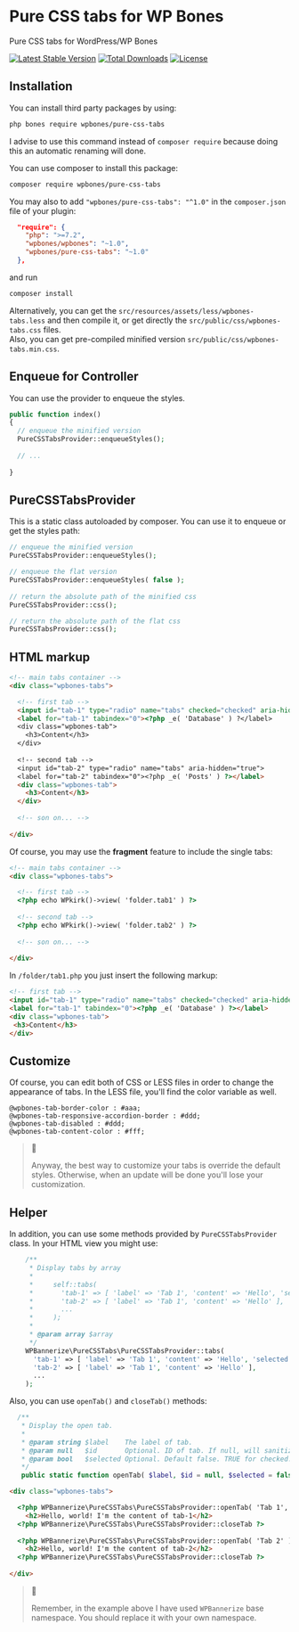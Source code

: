 # Pure CSS tabs for WP Bones

Pure CSS tabs for WordPress/WP Bones

[![Latest Stable Version](https://poser.pugx.org/wpbones/pure-css-tabs/v/stable)](https://packagist.org/packages/wpbones/pure-css-tabs)
[![Total Downloads](https://poser.pugx.org/wpbones/pure-css-tabs/downloads)](https://packagist.org/packages/wpbones/pure-css-tabs)
[![License](https://poser.pugx.org/wpbones/pure-css-tabs/license)](https://packagist.org/packages/wpbones/pure-css-tabs)

## Installation

You can install third party packages by using:

```sh
php bones require wpbones/pure-css-tabs
```
   
I advise to use this command instead of `composer require` because doing this an automatic renaming will done.  

You can use composer to install this package:

```sh
composer require wpbones/pure-css-tabs
```

You may also to add `"wpbones/pure-css-tabs": "^1.0"` in the `composer.json` file of your plugin:
 
```json
  "require": {
    "php": ">=7.2",
    "wpbones/wpbones": "~1.0",
    "wpbones/pure-css-tabs": "~1.0"
  },
```

and run 

```sh
composer install
```
    
Alternatively, you can get the `src/resources/assets/less/wpbones-tabs.less` and then compile it, or get directly the `src/public/css/wpbones-tabs.css` files.    
Also, you can get pre-compiled minified version `src/public/css/wpbones-tabs.min.css`.

## Enqueue for Controller

You can use the provider to enqueue the styles.

```php
public function index()
{
  // enqueue the minified version
  PureCSSTabsProvider::enqueueStyles();
  
  // ...
  
}
```

## PureCSSTabsProvider

This is a static class autoloaded by composer. You can use it to enqueue or get the styles path:

```php
// enqueue the minified version
PureCSSTabsProvider::enqueueStyles();

// enqueue the flat version
PureCSSTabsProvider::enqueueStyles( false );
    
// return the absolute path of the minified css
PureCSSTabsProvider::css();

// return the absolute path of the flat css
PureCSSTabsProvider::css();   
```

## HTML markup

```html
<!-- main tabs container -->
<div class="wpbones-tabs">

  <!-- first tab -->
  <input id="tab-1" type="radio" name="tabs" checked="checked" aria-hidden="true">
  <label for="tab-1" tabindex="0"><?php _e( 'Database' ) ?</label>
  <div class="wpbones-tab">
    <h3>Content</h3>
  </div>
  
  <!-- second tab -->
  <input id="tab-2" type="radio" name="tabs" aria-hidden="true">
  <label for="tab-2" tabindex="0"><?php _e( 'Posts' ) ?></label>
  <div class="wpbones-tab">
    <h3>Content</h3>
  </div>  
  
  <!-- son on... -->
  
</div>
```

Of course, you may use the **fragment** feature to include the single tabs:

```html
<!-- main tabs container -->
<div class="wpbones-tabs">

  <!-- first tab -->
  <?php echo WPkirk()->view( 'folder.tab1' ) ?>
  
  <!-- second tab -->
  <?php echo WPkirk()->view( 'folder.tab2' ) ?>
  
  <!-- son on... -->
  
</div>
```
 In `/folder/tab1.php` you just insert the following markup:
 
 ```html
<!-- first tab -->
<input id="tab-1" type="radio" name="tabs" checked="checked" aria-hidden="true">
<label for="tab-1" tabindex="0"><?php _e( 'Database' ) ?></label>
<div class="wpbones-tab">
  <h3>Content</h3>
</div>
```

## Customize

Of course, you can edit both of CSS or LESS files in order to change the appearance of tabs.
In the LESS file, you'll find the color variable as well.

```less
@wpbones-tab-border-color : #aaa;
@wpbones-tab-responsive-accordion-border : #ddd;
@wpbones-tab-disabled : #ddd;
@wpbones-tab-content-color : #fff;
```

> :pushpin:
>
> Anyway, the best way to customize your tabs is override the default styles. Otherwise, when an update will be done you'll lose your customization.

## Helper

In addition, you can use some methods provided by `PureCSSTabsProvider` class.
In your HTML view you might use:

```php
    /**
     * Display tabs by array
     *
     *     self::tabs(
     *       'tab-1' => [ 'label' => 'Tab 1', 'content' => 'Hello', 'selected' => true ],
     *       'tab-2' => [ 'label' => 'Tab 1', 'content' => 'Hello' ],
     *       ...
     *     );
     *
     * @param array $array
     */
    WPBannerize\PureCSSTabs\PureCSSTabsProvider::tabs(
      'tab-1' => [ 'label' => 'Tab 1', 'content' => 'Hello', 'selected' => true ],
      'tab-2' => [ 'label' => 'Tab 1', 'content' => 'Hello' ],
      ...
    );
```

Also, you can use `openTab()` and `closeTab()` methods:

```php
  /**
   * Display the open tab.
   *
   * @param string $label    The label of tab.
   * @param null   $id       Optional. ID of tab. If null, will sanitize_title() the label.
   * @param bool   $selected Optional. Default false. TRUE for checked.
   */
   public static function openTab( $label, $id = null, $selected = false ) {}
```

```html
<div class="wpbones-tabs">

  <?php WPBannerize\PureCSSTabs\PureCSSTabsProvider::openTab( 'Tab 1', null, true ) ?>
    <h2>Hello, world! I'm the content of tab-1</h2>
  <?php WPBannerize\PureCSSTabs\PureCSSTabsProvider::closeTab ?>
    
  <?php WPBannerize\PureCSSTabs\PureCSSTabsProvider::openTab( 'Tab 2' ) ?>
    <h2>Hello, world! I'm the content of tab-2</h2>
  <?php WPBannerize\PureCSSTabs\PureCSSTabsProvider::closeTab ?>
    
</div>    
```
> :pushpin:
>
> Remember, in the example above I have used `WPBannerize` base namespace. You should replace it with your own namespace.

